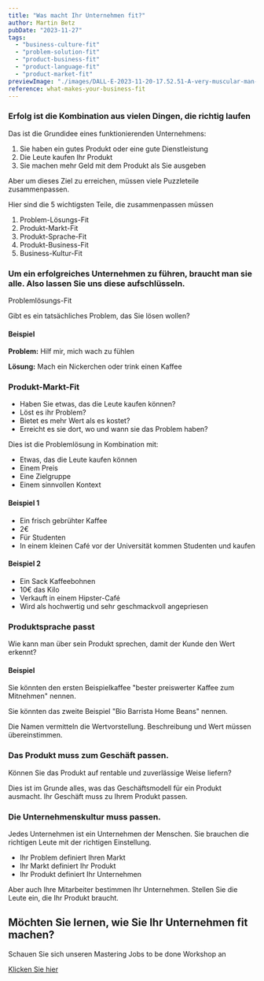 ```yaml
---
title: "Was macht Ihr Unternehmen fit?"
author: Martin Betz
pubDate: "2023-11-27"
tags:
  - "business-culture-fit"
  - "problem-solution-fit"
  - "product-business-fit"
  - "product-language-fit"
  - "product-market-fit"
previewImage: "./images/DALL·E-2023-11-20-17.52.51-A-very-muscular-man-with-a-hipster-beard-dressed-in-a-suit-is-trying-to-solve-a-puzzle-in-a-semi-full-cafe.-The-art-style-combines-watercolor-with-g.png"
reference: what-makes-your-business-fit
---
```


### Erfolg ist die Kombination aus vielen Dingen, die richtig laufen

Das ist die Grundidee eines funktionierenden Unternehmens:

1. Sie haben ein gutes Produkt oder eine gute Dienstleistung
2. Die Leute kaufen Ihr Produkt
3. Sie machen mehr Geld mit dem Produkt als Sie ausgeben

Aber um dieses Ziel zu erreichen, müssen viele Puzzleteile zusammenpassen.

Hier sind die 5 wichtigsten Teile, die zusammenpassen müssen

1. Problem-Lösungs-Fit
2. Produkt-Markt-Fit
3. Produkt-Sprache-Fit
4. Produkt-Business-Fit
5. Business-Kultur-Fit

### Um ein erfolgreiches Unternehmen zu führen, braucht man sie alle. Also lassen Sie uns diese aufschlüsseln.
Problemlösungs-Fit

Gibt es ein tatsächliches Problem, das Sie lösen wollen?

#### **Beispiel**

**Problem:** Hilf mir, mich wach zu fühlen

**Lösung:** Mach ein Nickerchen oder trink einen Kaffee

### Produkt-Markt-Fit

- Haben Sie etwas, das die Leute kaufen können?
- Löst es ihr Problem?
- Bietet es mehr Wert als es kostet?
- Erreicht es sie dort, wo und wann sie das Problem haben?

Dies ist die Problemlösung in Kombination mit:

- Etwas, das die Leute kaufen können
- Einem Preis
- Eine Zielgruppe
- Einem sinnvollen Kontext

#### Beispiel 1

- Ein frisch gebrühter Kaffee
- 2€
- Für Studenten
- In einem kleinen Café vor der Universität kommen Studenten und kaufen

#### Beispiel 2

- Ein Sack Kaffeebohnen
- 10€ das Kilo
- Verkauft in einem Hipster-Café
- Wird als hochwertig und sehr geschmackvoll angepriesen

### Produktsprache passt

Wie kann man über sein Produkt sprechen, damit der Kunde den Wert erkennt?

#### Beispiel

Sie könnten den ersten Beispielkaffee "bester preiswerter Kaffee zum Mitnehmen" nennen.

Sie könnten das zweite Beispiel "Bio Barrista Home Beans" nennen.

Die Namen vermitteln die Wertvorstellung. Beschreibung und Wert müssen übereinstimmen.

### Das Produkt muss zum Geschäft passen.

Können Sie das Produkt auf rentable und zuverlässige Weise liefern?

Dies ist im Grunde alles, was das Geschäftsmodell für ein Produkt ausmacht. Ihr Geschäft muss zu Ihrem Produkt passen.

### Die Unternehmenskultur muss passen.

Jedes Unternehmen ist ein Unternehmen der Menschen. Sie brauchen die richtigen Leute mit der richtigen Einstellung.

- Ihr Problem definiert Ihren Markt
- Ihr Markt definiert Ihr Produkt
- Ihr Produkt definiert Ihr Unternehmen

Aber auch Ihre Mitarbeiter bestimmen Ihr Unternehmen. Stellen Sie die Leute ein, die Ihr Produkt braucht.



## Möchten Sie lernen, wie Sie Ihr Unternehmen fit machen?
Schauen Sie sich unseren Mastering Jobs to be done Workshop an

[Klicken Sie hier](/services/mastering-jobs-to-be-done-online-workshop/)
